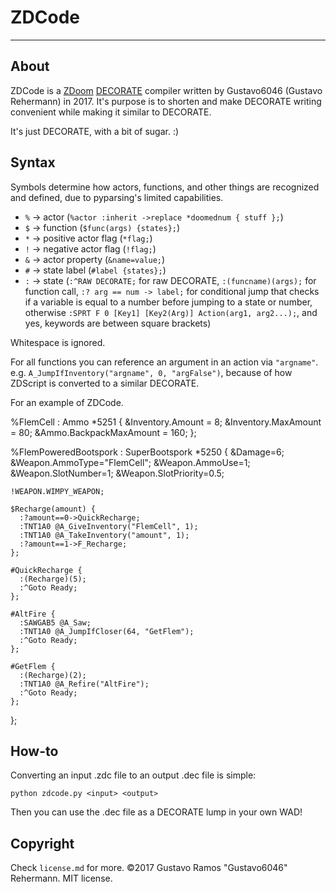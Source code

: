 # ZDCode
----
## About
ZDCode is a [ZDoom](http://zdoom.org) [DECORATE](https://zdoom.org/wiki/DECORATE_format_specifications)
compiler written by Gustavo6046 (Gustavo Rehermann) in 2017. It's purpose is to
shorten and make DECORATE writing convenient while making it similar to DECORATE.

It's just DECORATE, with a bit of sugar. :)

## Syntax

Symbols determine how actors, functions, and other things are recognized and
defined, due to pyparsing's limited capabilities.

* `%`    -> actor (`%actor :inherit ->replace *doomednum { stuff };`)
* `$`    -> function (`$func(args) {states};`)
* `*`    -> positive actor flag (`*flag;`)
* `!`    -> negative actor flag (`!flag;`)
* `&`    -> actor property (`&name=value;`)
* `#`    -> state label (`#label {states};`)
* `:`    -> state (`:^RAW DECORATE;` for raw DECORATE, `:(funcname)(args);`
for function call, `:? arg == num -> label;` for conditional jump that
checks if a variable is equal to a number before jumping to a state or
number, otherwise `:SPRT F 0 [Key1] [Key2(Arg)] Action(arg1, arg2...);`,
and yes, keywords are between square brackets)

Whitespace is ignored.

For all functions you can reference an argument in an action via `"argname"`. e.g.
`A_JumpIfInventory("argname", 0, "argFalse")`, because of how ZDScript is converted
to a similar DECORATE.

For an example of ZDCode.

  %FlemCell : Ammo *5251 {
    &Inventory.Amount = 8;
    &Inventory.MaxAmount = 80;
    &Ammo.BackpackMaxAmount = 160;
  };

  %FlemPoweredBootspork : SuperBootspork *5250 {
    &Damage=6;
    &Weapon.AmmoType="FlemCell";
    &Weapon.AmmoUse=1;
    &Weapon.SlotNumber=1;
    &Weapon.SlotPriority=0.5;

    !WEAPON.WIMPY_WEAPON;

    $Recharge(amount) {
      :?amount==0->QuickRecharge;
      :TNT1A0 @A_GiveInventory("FlemCell", 1);
      :TNT1A0 @A_TakeInventory("amount", 1);
      :?amount==1->F_Recharge;
    };

    #QuickRecharge {
      :(Recharge)(5);
      :^Goto Ready;
    };

    #AltFire {
      :SAWGAB5 @A_Saw;
      :TNT1A0 @A_JumpIfCloser(64, "GetFlem");
      :^Goto Ready;
    };

    #GetFlem {
      :(Recharge)(2);
      :TNT1A0 @A_Refire("AltFire");
      :^Goto Ready;
    };
  };

## How-to
Converting an input .zdc file to an output .dec file is simple:

    python zdcode.py <input> <output>

Then you can use the .dec file as a DECORATE lump in your own WAD!

## Copyright
Check `license.md` for more.
©2017 Gustavo Ramos "Gustavo6046" Rehermann. MIT license.
